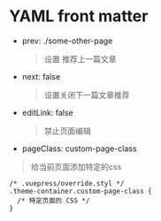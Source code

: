 # YAML front matter

- prev: ./some-other-page
	> 设置 推荐上一篇文章
- next: false
  > 设置关闭下一篇文章推荐
- editLink: false
	> 禁止页面编辑
- pageClass: custom-page-class
> 给当前页面添加特定的css
```
/* .vuepress/override.styl */
.theme-container.custom-page-class {
  /* 特定页面的 CSS */
}
```
